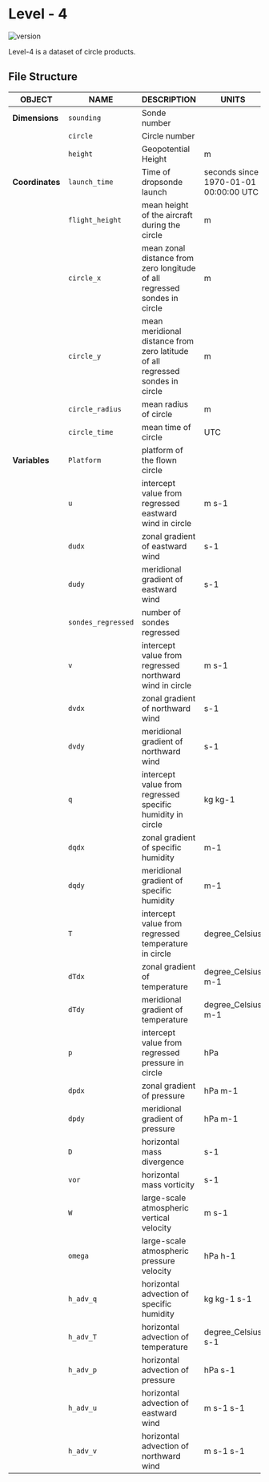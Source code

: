# Level - 4 

![version](https://img.shields.io/github/v/release/Geet-George/JOANNE?color=teal&include_prereleases&label=Latest%20JOANNE%20VERSION&style=for-the-badge)


<div style="text-align: justify">

Level-4 is a dataset of circle products.
<!-- 
[File Structure](#file-structure)

[Test Section](#test-section) -->

## File Structure

| **OBJECT**      | **NAME**           | **DESCRIPTION**                                                               | **UNITS**                             | **DIMENSION**    |
| --------------- | ------------------ | ----------------------------------------------------------------------------- | ------------------------------------- | ---------------- |
| **Dimensions**  | `sounding`         | Sonde number                                                                  |                                       | sounding         |
|                 | `circle`           | Circle number                                                                 |                                       | circle           |
|                 | `height`           | Geopotential Height                                                           | m                                     | height           |
| **Coordinates** | `launch_time`      | Time of dropsonde launch                                                      | seconds since 1970-01-01 00:00:00 UTC | circle, sounding |
|                 | `flight_height`    | mean height of the aircraft during the circle                                 | m                                     | circle           |
|                 | `circle_x`         | mean zonal distance from zero longitude of all regressed sondes in circle     | m                                     | circle           |
|                 | `circle_y`         | mean meridional distance from zero latitude of all regressed sondes in circle | m                                     | circle           |
|                 | `circle_radius`    | mean radius of circle                                                         | m                                     | circle           |
|                 | `circle_time`      | mean time of circle                                                           | UTC                                   | circle           |
| **Variables**   | `Platform`         | platform of the flown circle                                                  |                                       | circle           |
|                 | `u`                | intercept value from regressed eastward wind in circle                        | m s-1                                 | circle, height   |
|                 | `dudx`             | zonal gradient of eastward wind                                               | s-1                                   | circle, height   |
|                 | `dudy`             | meridional gradient of eastward wind                                          | s-1                                   | circle, height   |
|                 | `sondes_regressed` | number of sondes regressed                                                    |                                       | circle, height   |
|                 | `v`                | intercept value from regressed northward wind in circle                       | m s-1                                 | circle, height   |
|                 | `dvdx`             | zonal gradient of northward wind                                              | s-1                                   | circle, height   |
|                 | `dvdy`             | meridional gradient of northward wind                                         | s-1                                   | circle, height   |
|                 | `q`                | intercept value from regressed specific humidity in circle                    | kg kg-1                               | circle, height   |
|                 | `dqdx`             | zonal gradient of specific humidity                                           | m-1                                   | circle, height   |
|                 | `dqdy`             | meridional gradient of specific humidity                                      | m-1                                   | circle, height   |
|                 | `T`                | intercept value from regressed temperature in circle                          | degree_Celsius                        | circle, height   |
|                 | `dTdx`             | zonal gradient of temperature                                                 | degree_Celsius m-1                    | circle, height   |
|                 | `dTdy`             | meridional gradient of temperature                                            | degree_Celsius m-1                    | circle, height   |
|                 | `p`                | intercept value from regressed pressure in circle                             | hPa                                   | circle, height   |
|                 | `dpdx`             | zonal gradient of pressure                                                    | hPa m-1                               | circle, height   |
|                 | `dpdy`             | meridional gradient of pressure                                               | hPa m-1                               | circle, height   |
|                 | `D`                | horizontal mass divergence                                                    | s-1                                   | circle, height   |
|                 | `vor`              | horizontal mass vorticity                                                     | s-1                                   | circle, height   |
|                 | `W`                | large-scale atmospheric vertical velocity                                     | m s-1                                 | circle, height   |
|                 | `omega`            | large-scale atmospheric pressure velocity                                     | hPa h-1                               | circle, height   |
|                 | `h_adv_q`          | horizontal advection of specific humidity                                     | kg kg-1 s-1                           | circle, height   |
|                 | `h_adv_T`          | horizontal advection of temperature                                           | degree_Celsius s-1                    | circle, height   |
|                 | `h_adv_p`          | horizontal advection of pressure                                              | hPa s-1                               | circle, height   |
|                 | `h_adv_u`          | horizontal advection of eastward wind                                         | m s-1 s-1                             | circle, height   |
|                 | `h_adv_v`          | horizontal advection of northward wind                                        | m s-1 s-1                             | circle, height   |

<!-- ## Test Section -->
